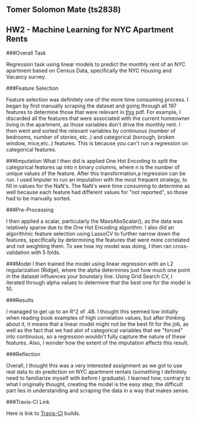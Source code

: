 ## Tomer Solomon Mate (ts2838)
## HW2 - Machine Learning for NYC Apartment Rents

###Overall Task

Regression task using linear models to predict the monthly rent of an NYC apartment based on Census Data, specifically the NYC Housing and Vacancy survey.


###Feature Selection

Feature selection was definitely one of the more time consuming process. I began by first manually scraping the dataset and going through all 197 features to determine those that were relevant in [this](https://www.census.gov/housing/nychvs/data/2014/vac_14_long.pdf) pdf. For example, I discarded all the features that were associated with the current homeowner living in the apartment, as those variables don't drive the monthly rent. I then went and sorted the relevant variables by continuous (number of bedrooms, number of stories, etc..) and categorical (borough, broken window, mice,etc..) features. This is because you can't run a regression on categorical features.

###Imputation
What I then did is applied One Hot Encoding to split the categorical features up into n binary columns, where n is the number of unique values of the feature. After this transformation,a regression can be run. I used Imputer to run an imputation with the most frequent strategy, to fill in values for the NaN's. The NaN's were time consuming to determine as well because each feature had different values for "not reported", so those had to be manually sorted. 


###Pre-Processing

I then applied a scalar, particularly the MaxsAbsScalar(), as the data was relatively sparse due to the One Hot Encoding algorithm. I also did an algorithmic feature selection using LassoCV to further narrow down the features, specifically by determining the features that were more correlated and not weighting them. To see how my model was doing, I then ran cross-validation with 5 folds.

###Model
I then trained the model using linear regression with an L2 regularization (Ridge), where the alpha determines just how much one point in the dataset influences your boundary line. Using Grid Search CV, I iterated through alpha values to determine that the best one for the model is 10.

###Results

I managed to get up to an R^2 of .48. I thought this seemed low initially when reading book examples of high correlation values, but after thinking about it, it means that a linear model might not be the best fit for the job, as well as the fact that we had alot of categorical variables that we "forced" into continuous, so a regression wouldn't fully capture the nature of these features. Also, I wonder how the extent of the imputation affects this result.

###Reflection

Overall, I thought this was a very interested assignment as we got to use real data to do prediction on NYC apartment rentals (something I definitely need to familiarize myself with before I graduate). I learned how, contrary to what I originally thought, creating the model is the easy step; the difficult part lies in understanding and scraping the data in a way that makes sense.


###Travis-CI Link

Here is link to [Travis-CI](https://travis-ci.com/AppliedMachineLearning/homework-ii-tomersolomon) builds.




